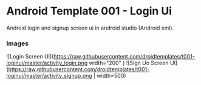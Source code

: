# Android Template 001 - Login Ui
Android login and signup screen ui in android studio (Android xml).

### Images
![Login Screen UI](https://raw.githubusercontent.com/droidtemplates/t001-loginui/master/activity_login.png width="200"  )
![Sign Uo Screen UI](https://raw.githubusercontent.com/droidtemplates/t001-loginui/master/activity_signup.png | width=500)
